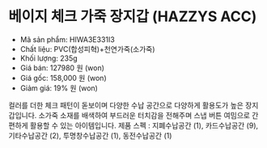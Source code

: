 # 베이지 체크 가죽 장지갑 (HAZZYS ACC)
- Mã sản phẩm: HIWA3E331I3
- Chất liệu: PVC(합성피혁)+천연가죽(소가죽)
- Khối lượng: 235g
- Giá bán: 127980 원 (won)
- Giá gốc: 158,000 원 (won)
- Giảm giá: 19% 원 (won)

 
 컬러를 더한 체크 패턴이 돋보이며 다양한 수납 공간으로 다양하게 활용도가 높은 장지갑입니다. 
 소가죽 소재를 배색하여 부드러운 터치감을 전해주며 스냅 버튼 여밈으로 간편하게 활용할 수 있는 아이템입니다.
제품 스펙 : 지폐수납공간 (1), 카드수납공간 (9), 기타수납공간 (2), 투명창수납공간 (1), 동전수납공간 (1) 
  
  
 

